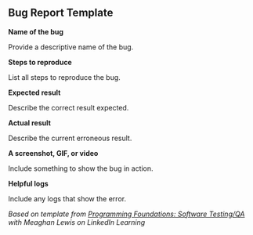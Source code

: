 ## Bug Report Template

**Name of the bug**

Provide a descriptive name of the bug.

**Steps to reproduce**

List all steps to reproduce the bug.

**Expected result**

Describe the correct result expected.

**Actual result**

Describe the current erroneous result.

**A screenshot, GIF, or video**

Include something to show the bug in action.

**Helpful logs**

Include any logs that show the error.

_Based on template from_ [_Programming Foundations: Software Testing/QA_](https://www.linkedin.com/learning/programming-foundations-software-testing-qa/create-a-test-strategy?autoSkip=true&autoplay=true&contextUrn=urn%3Ali%3AlyndaLearningPath%3A57f7e27c3dd559e018dfe994&resume=false&u=2104084) _with Meaghan Lewis on LinkedIn Learning_
